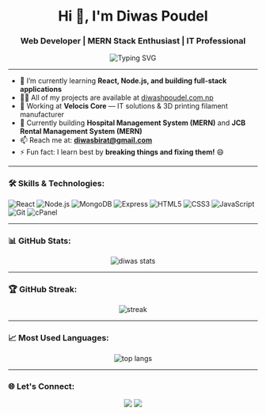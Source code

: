 <h1 align="center">Hi 👋, I'm Diwas Poudel</h1>
<h3 align="center">Web Developer | MERN Stack Enthusiast | IT Professional</h3>

<p align="center">
  <img src="https://readme-typing-svg.herokuapp.com?size=22&duration=3000&center=true&vCenter=true&lines=Self-Taught+Developer;MERN+Stack+Learner;Problem+Solver;Coding+%26+Creating" alt="Typing SVG" />
</p>

---

- 🌱 I’m currently learning **React, Node.js, and building full-stack applications**
- 👨‍💻 All of my projects are available at [diwashpoudel.com.np](https://diwashpoudel.com.np)
- 🚀 Working at **Velocis Core** — IT solutions & 3D printing filament manufacturer
- 💼 Currently building **Hospital Management System (MERN)** and **JCB Rental Management System (MERN)**
- 📫 Reach me at: **diwasbirat@gmail.com**
- ⚡ Fun fact: I learn best by **breaking things and fixing them!** 😄

---

### 🛠️ Skills & Technologies:
![React](https://img.shields.io/badge/-React-black?style=flat-square&logo=react)
![Node.js](https://img.shields.io/badge/-Node.js-black?style=flat-square&logo=node.js)
![MongoDB](https://img.shields.io/badge/-MongoDB-black?style=flat-square&logo=mongodb)
![Express](https://img.shields.io/badge/-Express.js-black?style=flat-square&logo=express)
![HTML5](https://img.shields.io/badge/-HTML5-E34F26?style=flat-square&logo=html5&logoColor=white)
![CSS3](https://img.shields.io/badge/-CSS3-1572B6?style=flat-square&logo=css3)
![JavaScript](https://img.shields.io/badge/-JavaScript-black?style=flat-square&logo=javascript)
![Git](https://img.shields.io/badge/-Git-black?style=flat-square&logo=git)
![cPanel](https://img.shields.io/badge/-cPanel-orange?style=flat-square&logo=cpanel)

---

### 📊 GitHub Stats:
<p align="center">
  <img src="https://github-readme-stats.vercel.app/api?username=velocis-core&show_icons=true&theme=radical" alt="diwas stats"/>
</p>

---

### 🏆 GitHub Streak:
<p align="center">
  <img src="https://github-readme-streak-stats.herokuapp.com/?user=velocis-core&theme=radical" alt="streak"/>
</p>

---

### 📈 Most Used Languages:
<p align="center">
  <img src="https://github-readme-stats.vercel.app/api/top-langs/?username=velocis-core&layout=compact&theme=radical" alt="top langs"/>
</p>

---

### 🌐 Let's Connect:
<p align="center">
  <a href="https://diwashpoudel.com.np" target="_blank"><img src="https://img.shields.io/badge/My Portfolio-FF6B6B?style=for-the-badge&logo=google-chrome&logoColor=white" /></a>
  <a href="mailto:diwasbirat@gmail.com" target="_blank"><img src="https://img.shields.io/badge/Email Me-0078D4?style=for-the-badge&logo=gmail&logoColor=white" /></a>
</p>
